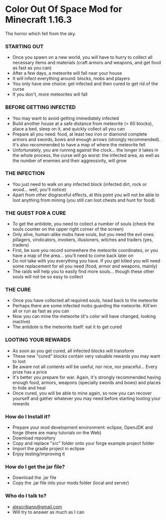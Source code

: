# Color Out Of Space Mod for Minecraft 1.16.3 #

The horror which fell from the sky.

### STARTING OUT ###

* Once you spawn on a new world, you will have to hurry to collect all necessary items and materials (craft armors and weapons, and get food as fast as you can)
* After a few days, a meteorite will fall near your house
* It will infect everything around: blocks, mobs and players
* You only have one choice: get infected and then cured to get rid of the curse
* If you don't, more meteorites will fall

### BEFORE GETTING INFECTED ###

* You may want to avoid getting immediately infected
* Build another house at a safe distance from meteorite (> 60 blocks), place a bed, sleep on it, and quickly collect all you can
* Prepare all you need: food, at least two iron or diamond complete armors and swords, bows and enough arrows (strongly recommended). It's also recommended to have a map of where the meteorite fell
* Unfortunately, you are running against the clock... the longer it takes in the whole process, the curse will go worst: the infected area, as well as the number of enemies and their aggressivity, will grow 

### THE INFECTION ###

* You just need to walk on any infected block (infected dirt, rock or wood... well, you'll notice)
* Apart from other disgraceful effects, at this point you will not be able to loot anything from mining (you still can loot chests and hunt for food)

### THE QUEST FOR A CURE ###

* To get the antidote, you need to collect a number of souls (check the souls counter on the upper right corner of the screen)
* Only alive, human-alike mobs have souls, but you need the evil ones: pillagers, vindicators, invokers, illusioners, witches and traders (yes, traders)
* First, be sure you record somewhere the meteorite coordinates, or you have a map of the area... you'll need to come back later on
* Do not take with you everything you have. If you get killed you will need some replacement for all you need (food, armor and weapons, mainly)
* The raids will help you to easily find more souls... though these other souls will not be so easy to collect

### THE CURE ###

* Once you have collected all required souls, head back to the meteorite
* Perhaps there are some infected mobs guarding the meteorite. Kill'em all or run as fast as you can
* Now you can mine the meteorite (it's color will have changed, looking inactive)
* The antidote is the meteorite itself: eat it to get cured

### LOOTING YOUR REWARDS ###

* As soon as you get cured, all infected blocks will transform
* These new "cured" blocks contain very valuable rewards you may want to loot
* Be aware not all contents will be useful, nor nice, nor peaceful... Every prize has a price
* It's better you prepare for war. Again, it's strongly recommended having enough food, armors, weapons (specially swords and bows) and places to hide and heal
* Once cured, you will be able to mine again, so now you can recover yourself and gather whatever you may need before starting looting your rewards

### How do I Install it? ###

* Prepare your mod development environment: eclipse, OpenJDK and forge (there are many tutorials on the Web)
* Download repository
* Copy and replace "src" folder onto your forge example project folder
* Import the gradle project in eclipse
* Enjoy testing/improving it

### How do I get the jar file? ###

* Download the .jar file
* Copy the .jar file into your mods folder (local and server)

### Who do I talk to? ###

* alescribano@gmail.com
* Will try to answer as much as I can
